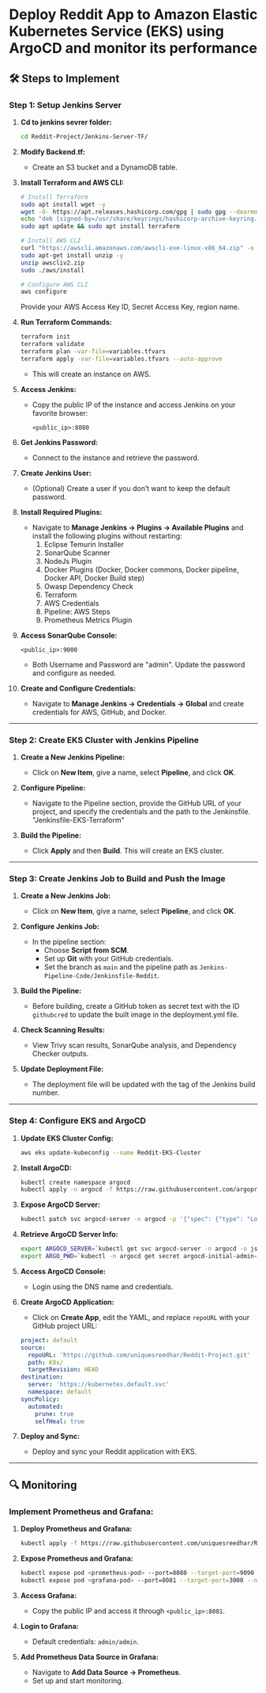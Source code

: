 # Deploy Reddit App to Amazon Elastic Kubernetes Service (EKS) using ArgoCD and monitor its performance

## 🛠️ Steps to Implement

### **Step 1: Setup Jenkins Server**

1. **Cd to jenkins sevrer folder:**

   ```bash
   cd Reddit-Project/Jenkins-Server-TF/
   ```

2. **Modify Backend.tf:**
   - Create an S3 bucket and a DynamoDB table.
  
3. **Install Terraform and AWS CLI:**

   ```bash
   # Install Terraform
   sudo apt install wget -y
   wget -O- https://apt.releases.hashicorp.com/gpg | sudo gpg --dearmor -o /usr/share/keyrings/hashicorp-archive-keyring.gpg
   echo "deb [signed-by=/usr/share/keyrings/hashicorp-archive-keyring.gpg] https://apt.releases.hashicorp.com $(lsb_release -cs) main" | sudo tee /etc/apt/sources.list.d/hashicorp.list
   sudo apt update && sudo apt install terraform

   # Install AWS CLI 
   curl "https://awscli.amazonaws.com/awscli-exe-linux-x86_64.zip" -o "awscliv2.zip"
   sudo apt-get install unzip -y
   unzip awscliv2.zip
   sudo ./aws/install

   # Configure AWS CLI
   aws configure
   ```

   Provide your AWS Access Key ID, Secret Access Key, region name.

4. **Run Terraform Commands:**

   ```bash
   terraform init
   terraform validate
   terraform plan -var-file=variables.tfvars
   terraform apply -var-file=variables.tfvars --auto-approve
   ```

   - This will create an instance on AWS.

5. **Access Jenkins:**

   - Copy the public IP of the instance and access Jenkins on your favorite browser:

     ```
     <public_ip>:8080
     ```
  
6. **Get Jenkins Password:**

   - Connect to the instance and retrieve the password.
  
7. **Create Jenkins User:**

   - (Optional) Create a user if you don’t want to keep the default password.

8. **Install Required Plugins:**

   - Navigate to **Manage Jenkins → Plugins → Available Plugins** and install the following plugins without restarting:
     1. Eclipse Temurin Installer
     2. SonarQube Scanner
     3. NodeJs Plugin
     4. Docker Plugins (Docker, Docker commons, Docker pipeline, Docker API, Docker Build step)
     5. Owasp Dependency Check
     6. Terraform
     7. AWS Credentials
     8. Pipeline: AWS Steps
     9. Prometheus Metrics Plugin

9. **Access SonarQube Console:**

    ```
    <public_ip>:9000
    ```

    - Both Username and Password are "admin". Update the password and configure as needed.

10. **Create and Configure Credentials:**
    
    - Navigate to **Manage Jenkins → Credentials → Global** and create credentials for AWS, GitHub, and Docker.

---

### **Step 2: Create EKS Cluster with Jenkins Pipeline**

1. **Create a New Jenkins Pipeline:**
   
   - Click on **New Item**, give a name, select **Pipeline**, and click **OK**.

2. **Configure Pipeline:**

   - Navigate to the Pipeline section, provide the GitHub URL of your project, and specify the credentials and the path to the Jenkinsfile. "Jenkinsfile-EKS-Terraform"

3. **Build the Pipeline:**

   - Click **Apply** and then **Build**. This will create an EKS cluster.

---

### **Step 3: Create Jenkins Job to Build and Push the Image**

1. **Create a New Jenkins Job:**

   - Click on **New Item**, give a name, select **Pipeline**, and click **OK**.

2. **Configure Jenkins Job:**

   - In the pipeline section:
     - Choose **Script from SCM**.
     - Set up **Git** with your GitHub credentials.
     - Set the branch as `main` and the pipeline path as `Jenkins-Pipeline-Code/Jenkinsfile-Reddit`.

3. **Build the Pipeline:**

   - Before building, create a GitHub token as secret text with the ID `githubcred` to update the built image in the deployment.yml file.

4. **Check Scanning Results:**

   - View Trivy scan results, SonarQube analysis, and Dependency Checker outputs.

5. **Update Deployment File:**

   - The deployment file will be updated with the tag of the Jenkins build number.

---

### **Step 4: Configure EKS and ArgoCD**

1. **Update EKS Cluster Config:**

   ```bash
   aws eks update-kubeconfig --name Reddit-EKS-Cluster
   ```

2. **Install ArgoCD:**

   ```bash
   kubectl create namespace argocd
   kubectl apply -n argocd -f https://raw.githubusercontent.com/argoproj/argo-cd/v2.4.7/manifests/install.yaml
   ```

3. **Expose ArgoCD Server:**

   ```bash
   kubectl patch svc argocd-server -n argocd -p '{"spec": {"type": "LoadBalancer"}}'
   ```

4. **Retrieve ArgoCD Server Info:**

   ```bash
   export ARGOCD_SERVER=`kubectl get svc argocd-server -n argocd -o json | jq --raw-output '.status.loadBalancer.ingress[0].hostname'`
   export ARGO_PWD=`kubectl -n argocd get secret argocd-initial-admin-secret -o jsonpath="{.data.password}" | base64 -d`
   ```

5. **Access ArgoCD Console:**

   - Login using the DNS name and credentials.

6. **Create ArgoCD Application:**
   - Click on **Create App**, edit the YAML, and replace `repoURL` with your GitHub project URL:

   ```yaml
   project: default
   source:
     repoURL: 'https://github.com/uniquesreedhar/Reddit-Project.git'
     path: K8s/
     targetRevision: HEAD
   destination:
     server: 'https://kubernetes.default.svc'
     namespace: default
   syncPolicy:
     automated:
       prune: true
       selfHeal: true
   ```

7. **Deploy and Sync:**

    - Deploy and sync your Reddit application with EKS.

---

## 🔍 Monitoring

### **Implement Prometheus and Grafana:**

1. **Deploy Prometheus and Grafana:**

   ```bash
   kubectl apply -f https://raw.githubusercontent.com/uniquesreedhar/Reddit-Project/main/Prometheus/
   ```

2. **Expose Prometheus and Grafana:**

   ```bash
   kubectl expose pod <prometheus-pod> --port=8080 --target-port=9090 --name=prometheus-lb --type=LoadBalancer
   kubectl expose pod <grafana-pod> --port=8081 --target-port=3000 --name=grafana-lb --type=LoadBalancer
   ```

3. **Access Grafana:**

   - Copy the public IP and access it through `<public_ip>:8081`.

4. **Login to Grafana:**

   - Default credentials: `admin/admin`.

5. **Add Prometheus Data Source in Grafana:**

   - Navigate to **Add Data Source → Prometheus**.
   - Set up and start monitoring.

